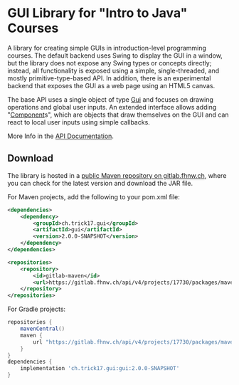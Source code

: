 # GUI Library for "Intro to Java" Courses

A library for creating simple GUIs in introduction-level programming courses.
The default backend uses Swing to display the GUI in a window, but the
library does not expose any Swing types or concepts directly; instead, all
functionality is exposed using a simple, single-threaded, and mostly
primitive-type-based API. In addition, there is an experimental backend that
exposes the GUI as a web page using an HTML5 canvas.

The base API uses a single object of type [Gui][3] and focuses on
drawing operations and global user inputs. An extended interface allows
adding "[Component][4]s", which are objects that draw
themselves on the GUI and can react to local user inputs using simple
callbacks.

More Info in the [API Documentation][5].


## Download

The library is hosted in a [public Maven repository on gitlab.fhnw.ch][6],
where you can check for the latest version and download the JAR file.

For Maven projects, add the following to your pom.xml file:

```xml
<dependencies>
    <dependency>
        <groupId>ch.trick17.gui</groupId>
        <artifactId>gui</artifactId>
        <version>2.0.0-SNAPSHOT</version>
    </dependency>
</dependencies>

<repositories>
    <repository>
        <id>gitlab-maven</id>
        <url>https://gitlab.fhnw.ch/api/v4/projects/17730/packages/maven</url>
    </repository>
</repositories>
```

For Gradle projects:

```groovy
repositories {
    mavenCentral()
    maven {
        url "https://gitlab.fhnw.ch/api/v4/projects/17730/packages/maven"
    }
}
dependencies {
    implementation 'ch.trick17.gui:gui:2.0.0-SNAPSHOT'
}
```


[1]: https://docs.oracle.com/javase/8/docs/api/javax/swing/JFrame.html?is-external=true
[2]: https://docs.oracle.com/javase/8/docs/api/javax/swing/JPanel.html?is-external=true
[3]: https://rolve.github.io/gui/apidocs/gui/Gui.html
[4]: https://rolve.github.io/gui/apidocs/gui/component/Component.html
[5]: https://gui.pages.fhnw.ch/gui/apidocs/
[6]: https://gitlab.fhnw.ch/gui/gui/-/packages
